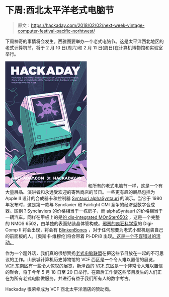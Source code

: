 # 下周:西北太平洋老式电脑节

> 原文：<https://hackaday.com/2018/02/02/next-week-vintage-computer-festival-pacific-norhtwest/>

下周神奇的事情将会发生。西雅图要举办一个老式电脑节。这是太平洋西北地区的老式计算机节，将于 2 月 10 日(周六)和 2 月 11 日(周日)在计算机博物馆和实验室举行。

[![](img/39b42529e17f2dbf81dc80378c76b257.png)](https://hackaday.com/wp-content/uploads/2018/01/vcfp_2018.jpg) 和所有的老式电脑节一样，这是一个有大量展品、演讲者和永远受欢迎的寄售商店的节日。一些更有趣的展品包括为 Apple II 设计的合成器卡和控制器 [Syntauri alphaSyntauri](http://www.vintagesynth.com/misc/alphasyntauri.php) 的演示。当它于 1980 年发布时，这是第一款与 Synclavier 和 Fairlight CMI 竞争的经济型数字合成器。区别？Synclaviers 的价格相当于一栋房子，而 alphaSyntauri 的价格相当于一辆汽车。同样在甲板上的是[的 dis-integrated MOnSter6502](https://hackaday.com/2017/05/20/dis-integrated-6502-running-programs-acting-like-computer/) ，这是一个完整的 NMOS 6502，由单独的表面贴装晶体管构成。[邪恶的疯狂科学家](https://shop.evilmadscientist.com/productsmenu/375)的 Digi-Comp II 将会出现，将会有 [BlinkenBones](http://retrocmp.com/projects/blinkenbone) ，对于任何想要为老式小型机组装自己的前面板的人，[奥斯卡·维穆伦]将会带着 Pi-DP/8 出现[。这是一个不容错过的活动。](http://obsolescence.wixsite.com/obsolescence/pidp-8)

作为一个题外话，我们真的很想赞扬[老式电脑联盟](http://vcfed.org/wp/about/)在把这些节目放在一起的不可思议的工作。山景城计算机历史博物馆的 VCF 西区是一个令人难以置信的展览， [VCF 东南区](http://vcfed.org/wp/festivals/otherevents/vintage-computer-festival-southeast/)有一些令人惊叹的展览，新泽西的 [VCF 东区](http://vcfed.org/wp/festivals/vintage-computer-festival-east/)是一个非常令人难以置信的聚会，将于今年 5 月 18 日至 20 日举行。在幕后工作使这些节目发生的人们正在为所有老式电脑做服务，并进行有益于我们所有人的数字考古。

Hackaday 很荣幸成为 VCF 西北太平洋酒店的赞助商。